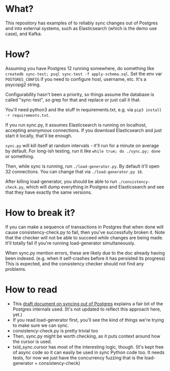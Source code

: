 # What?

This repository has examples of to reliably sync changes out of Postgres and into external systems, such as Elasticsearch (which is the demo use case), and Kafka.

# How?

Assuming you have Postgres 12 running somewhere, do something like `createdb sync-test; psql sync-test -f apply-schema.sql`. Set the env var `POSTGRES_CONFIG` if you need to configure host, username, etc. It's a psycopg2 string.

Configurability hasn't been a priority, so things assume the database is called "sync-test", so grep for that and replace or just call it that.

You'll need python3 and the stuff in requirements.txt, e.g. via `pip3 install -r requirements.txt`.

If you run sync.py, it assumes Elasticsearch is running on localhost, accepting anonymous connections. If you download Elasticsearch and just start it locally, that'll be enough.

`sync.py` will kill itself at random intervals - it'll run for a minute on average by default. For long-ish testing, run it like `while true; do ./sync.py; done` or something.

Then, while sync is running, run `./load-generator.py`. By default it'll open 32 connections. You can change that via `./load-generator.py 16`.

After killing load-generator, you should be able to run `./consistency-check.py`, which will dump everything in Postgres and Elasticsearch and see that they have exactly the same versions.

# How to break it?

If you can make a sequence of transactions in Postgres that when done will cause consistency-check.py to fail, then you've successfully broken it. Note that the checker will not be able to succeed _while_ changes are being made. It'll totally fail if you're running load-generator simultaneously.

When sync.py mention errors, these are likely due to the doc already having been indexed. (e.g. when it self-crashes
before it has persisted its progress) This is expected, and the consistency checker should not find any problems.

# How to read

- This [draft document on syncing out of Postgres](https://docs.google.com/document/d/142S_AqHig1I3mU12lAuWS3Cxff44pIiske6GU6IzBy0/edit) explains a fair bit of the Postgres internals used. (It's not updated to reflect this approach here, yet.)
- If you read load-generator first, you'll see the kind of things we're trying to make sure we can sync.
- consistency-check.py is pretty trivial too
- Then, sync.py might be worth checking, as it puts context around how the cursor is used.
- txid_sync.cursor has most of the interesting logic, though. (It's kept free of async code so it can easily be used in sync Python code too. It needs tests, for now we just have the concurrency fuzzing that is the load-generator + consistency-check)